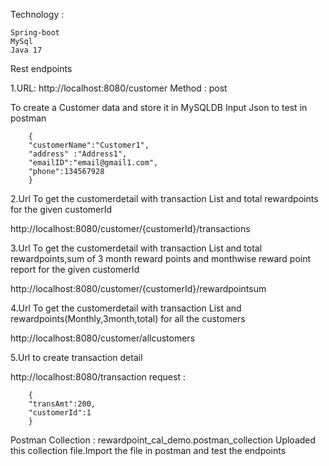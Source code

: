Technology : 

	Spring-boot 
	MySql 
	Java 17

Rest endpoints

1.URL:  http://localhost:8080/customer
Method : post

To create a Customer data and store it in MySQLDB
Input Json to test in postman

		{
		"customerName":"Customer1",
		"address" :"Address1",
		"emailID":"email@gmail1.com",
		"phone":134567928
		}
  
  
2.Url To get the customerdetail with transaction List and total rewardpoints for the given customerId

 http://localhost:8080/customer/{customerId}/transactions
 
 3.Url To get the customerdetail with transaction List and total rewardpoints,sum of 3 month reward points and  monthwise reward point report for the given customerId
 
  http://localhost:8080/customer/{customerId}/rewardpointsum
  
4.Url To get the customerdetail with transaction List and rewardpoints(Monthly,3month,total) for all the customers

http://localhost:8080/customer/allcustomers

5.Url to create transaction detail 

http://localhost:8080/transaction 
request : 
		
  		{
		"transAmt":200,				
		"customerId":1	
		}

	

Postman Collection : rewardpoint_cal_demo.postman_collection
Uploaded this collection file.Import the file in postman and test the endpoints
